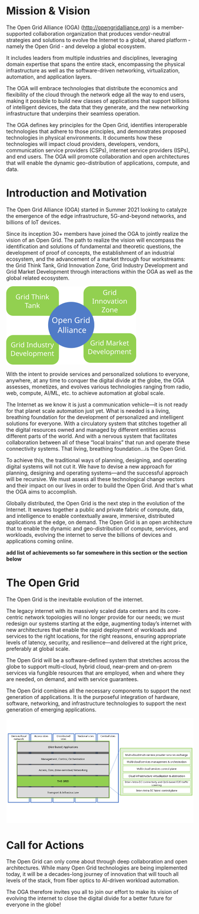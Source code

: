 # Mission & Vision

The Open Grid Alliance (OGA) (http://opengridalliance.org) is a member-supported
collaboration organization that produces vendor-neutral strategies and solutions to
evolve the Internet to a global, shared platform - namely the Open Grid - and develop a global ecosystem.

It includes leaders from multiple industries and disciplines,
leveraging domain expertise that spans the entire stack,
encompassing the physical infrastructure as well as the software-driven networking, virtualization, automation, and application layers.

The OGA will embrace technologies that distribute the economics and flexibility of the cloud
through the network edge all the way to end users,
making it possible to build new classes of applications
that support billions of intelligent devices, the data that they generate,
and the new networking infrastructure that underpins their seamless operation.

The OGA defines key principles for the Open Grid,
identifies interoperable technologies that adhere to those principles,
and demonstrates proposed technologies in physical environments.
It documents how these technologies will impact cloud providers, developers,
vendors, communication service providers (CSPs), internet service providers (ISPs), and end users.
The OGA will promote collaboration and open architectures
that will enable the dynamic geo-distribution of applications, compute, and data.

# Introduction and Motivation

The Open Grid Alliance (OGA) started in Summer 2021 looking to catalyze the emergence of the edge infrastructure,
5G-and-beyond networks, and billions of IoT devices.

Since its inception 30+ members have joined the OGA to jointly realize the vision of an Open Grid.
The path to realize the vision will encompass the identification and solutions of fundamental and theoretic questions,
the development of proof of concepts, the establishment of an industrial ecosystem,
and the advancement of a market through four workstreams:
the Grid Think Tank, Grid Innovation Zone, Grid Industry Development and Grid Market Development
through interactions within the OGA as well as the global related ecosystem.

![Grid workstreams](Grid_workstreams.png)

With the intent to provide services and personalized solutions to everyone, anywhere, at any time
to conquer the digital divide at the globe, the OGA assesses, monetizes, and evolves
various technologies ranging from radio, web, compute, AI/ML, etc. to achieve automation at global scale.

The Internet as we know it is just a communication vehicle—it is not ready for that planet scale automation just yet.
What is needed is a living, breathing foundation for the development of personalized and intelligent solutions for everyone.
With a circulatory system that stitches together all the digital resources owned and managed by different entities
across different parts of the world.
And with a nervous system that facilitates collaboration
between all of these “local brains” that run and operate these connectivity systems.
That living, breathing foundation…is the Open Grid.

To achieve this, the traditional ways of planning, designing, and operating digital systems will not cut it.
We have to devise a new approach for planning, designing and operating systems—and the successful approach will be recursive.
We must assess all these technological change vectors and their impact on our lives in order to build the Open Grid.
And that's what the OGA aims to accomplish.

Globally distributed, the Open Grid is the next step in the evolution of the Internet.
It weaves together a public and private fabric of compute, data, and intelligence
to enable contextually aware, immersive, distributed applications at the edge, on demand.
The Open Grid is an open architecture that to enable the dynamic and geo-distribution
of compute, services, and workloads, evolving the internet to serve the billions of devices and applications coming online.

**add list of achievements so far somewhere in this section or the section below**

# The Open Grid

The Open Grid is the inevitable evolution of the internet.

The legacy internet with its massively scaled data centers and its core-centric network topologies will no longer provide for our needs;
we must redesign our systems starting at the edge, augmenting today’s internet with new architectures
that enable the rapid deployment of workloads and services to the right locations, for the right reasons,
ensuring appropriate levels of latency, security, and resilience—and delivered at the right price, preferably at global scale.

The Open Grid will be a software-defined system
that stretches across the globe to support multi-cloud, hybrid cloud, near-prem and on-prem services
via fungible resources that are employed, when and where they are needed, on demand, and with service guarantees.

The Open Grid combines all the necessary components to support the next generation of applications.
It is the purposeful integration of hardware, software, networking, and infrastructure technologies
to support the next generation of emerging applications.

![Grid high-level illustration](Grid_highlevel_illustration.png)

# Call for Actions

The Open Grid can only come about through deep collaboration and open architectures.
While many Open Grid technologies are being implemented today,
it will be a decades-long journey of innovation that will touch all levels of the stack,
from fiber optics to AI-driven workload automation.

The OGA therefore invites you all to join our effort to make its vision of evolving the internet
to close the digital divide for a better future for everyone in the globe!
